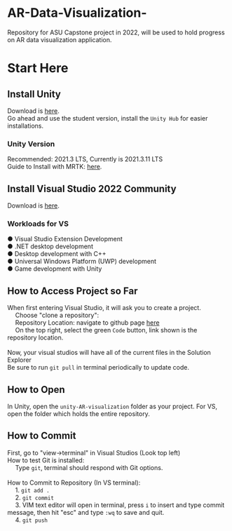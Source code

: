 # AR-Data-Visualization-
Repository for ASU Capstone project in 2022, will be used to hold progress on AR data visualization application.

# Start Here

## Install Unity
Download is [here](https://store.unity.com/#plans-individual).<br />
Go ahead and use the student version, install the `Unity Hub` for easier installations.  

### Unity Version
Recommended: 2021.3 LTS, Currently is 2021.3.11 LTS  
Guide to Install with MRTK: [here](https://learn.microsoft.com/en-us/windows/mixed-reality/develop/unity/choosing-unity-version).<br />
## Install Visual Studio 2022 Community

Download is [here](https://visualstudio.microsoft.com/vs/).  

### Workloads for VS

● Visual Studio Extension Development<br />
● .NET desktop development<br />
● Desktop development with C++<br />
● Universal Windows Platform (UWP) development<br />
● Game development with Unity<br />

## How to Access Project so Far
When first entering Visual Studio, it will ask you to create a project. <br />
&emsp; Choose "clone a repository": <br />
&emsp; 	Repository Location: navigate to github page [here](https://github.com/Logan-Bock/Love-and-War) <br />
&emsp; On the top right, select the green `Code` button, link shown is the repository location.<br />
<br />
Now, your visual studios will have all of the current files in the Solution Explorer<br />
Be sure to run `git pull` in terminal periodically to update code.<br />

## How to Open  
In Unity, open the `unity-AR-visualization` folder as your project. For VS, open the folder which holds the entire repository.

## How to Commit
First, go to "view->terminal" in Visual Studios (Look top left)<br />
How to test Git is installed: <br />
&emsp; Type `git`, terminal should respond with Git options.<br /><br />
How to Commit to Repository (In VS terminal):<br />
&emsp; 1. `git add .` <br />
&emsp; 2. `git commit` <br /> 
&emsp; 3. VIM text editor will open in terminal, press `i` to insert and type commit message, then hit "esc" and type `:wq` to save and quit. <br />
&emsp; 4. `git push` <br />
